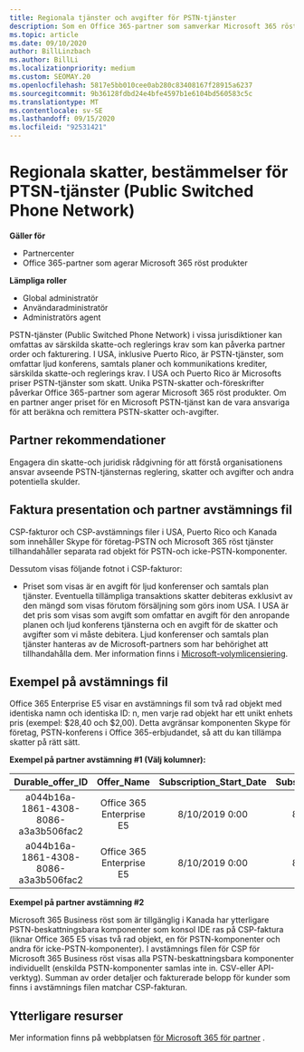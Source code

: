 ```yaml
---
title: Regionala tjänster och avgifter för PSTN-tjänster
description: Som en Office 365-partner som samverkar Microsoft 365 röst produkter kan du vara underkastad regionala skatter, avgifter eller myndighets krav för PSTN-tjänster.
ms.topic: article
ms.date: 09/10/2020
author: BillLinzbach
ms.author: BillLi
ms.localizationpriority: medium
ms.custom: SEOMAY.20
ms.openlocfilehash: 5817e5bb010cee0ab280c83408167f28915a6237
ms.sourcegitcommit: 9b36128fdbd24e4bfe4597b1e6104bd560583c5c
ms.translationtype: MT
ms.contentlocale: sv-SE
ms.lasthandoff: 09/15/2020
ms.locfileid: "92531421"
---
```

# <a name="regional-taxes-regulations-for-public-switched-telephone-network-ptsn-services"></a>Regionala skatter, bestämmelser för PTSN-tjänster (Public Switched Phone Network)

**Gäller för**

- Partnercenter
- Office 365-partner som agerar Microsoft 365 röst produkter

**Lämpliga roller**
-    Global administratör
-    Användaradministratör
-    Administratörs agent

PSTN-tjänster (Public Switched Phone Network) i vissa jurisdiktioner kan omfattas av särskilda skatte-och reglerings krav som kan påverka partner order och fakturering. I USA, inklusive Puerto Rico, är PSTN-tjänster, som omfattar ljud konferens, samtals planer och kommunikations krediter, särskilda skatte-och reglerings krav. I USA och Puerto Rico är Microsofts priser PSTN-tjänster som skatt.  Unika PSTN-skatter och-föreskrifter påverkar Office 365-partner som agerar Microsoft 365 röst produkter.  Om en partner anger priset för en Microsoft PSTN-tjänst kan de vara ansvariga för att beräkna och remittera PSTN-skatter och-avgifter.

## <a name="partner-recommendations"></a>Partner rekommendationer

Engagera din skatte-och juridisk rådgivning för att förstå organisationens ansvar avseende PSTN-tjänsternas reglering, skatter och avgifter och andra potentiella skulder.

## <a name="invoice-presentation-and-partner-reconciliation-file"></a>Faktura presentation och partner avstämnings fil

CSP-fakturor och CSP-avstämnings filer i USA, Puerto Rico och Kanada som innehåller Skype för företag-PSTN och Microsoft 365 röst tjänster tillhandahåller separata rad objekt för PSTN-och icke-PSTN-komponenter.

Dessutom visas följande fotnot i CSP-fakturor:

* Priset som visas är en avgift för ljud konferenser och samtals plan tjänster.  Eventuella tillämpliga transaktions skatter debiteras exklusivt av den mängd som visas förutom försäljning som görs inom USA.  I USA är det pris som visas som avgift som omfattar en avgift för den anropande planen och ljud konferens tjänsterna och en avgift för de skatter och avgifter som vi måste debitera.  Ljud konferenser och samtals plan tjänster hanteras av de Microsoft-partners som har behörighet att tillhandahålla dem.  Mer information finns i [Microsoft-volymlicensiering](https://go.microsoft.com/fwlink/?LinkId=690247).

## <a name="reconciliation-file-example"></a>Exempel på avstämnings fil

Office 365 Enterprise E5 visar en avstämnings fil som två rad objekt med identiska namn och identiska ID: n, men varje rad objekt har ett unikt enhets pris (exempel: $28,40 och $2,00). Detta avgränsar komponenten Skype för företag, PSTN-konferens i Office 365-erbjudandet, så att du kan tillämpa skatter på rätt sätt.

**Exempel på partner avstämning #1 (Välj kolumner):**

|**Durable_offer_ID**|**Offer_Name**|**Subscription_Start_Date**|**Subscription_End_Date**|**Charge_Start_Date**|**Charge_End_Date**|**Charge_Type**|**Unit_Price**|
|:----:|:----:|:----:|:----:|:----:|:----:|:----:|:----:|
|a044b16a-1861-4308-8086-a3a3b506fac2   |Office 365 Enterprise E5   |8/10/2019 0:00   |8/11/2019 0:00   |8/11/2019 0:00|9/10/2019 0:00   |Cykel avgift   |28,40   |
|a044b16a-1861-4308-8086-a3a3b506fac2   |Office 365 Enterprise E5   |8/10/2019 0:00   |8/11/2019 0:00   |8/11/2019 0:00   |9/10/2019 0:00   |Cykel avgift   |2,00   |

**Exempel på partner avstämning #2**

Microsoft 365 Business röst som är tillgänglig i Kanada har ytterligare PSTN-beskattningsbara komponenter som konsol IDE ras på CSP-faktura (liknar Office 365 E5 visas två rad objekt, en för PSTN-komponenter och andra för icke-PSTN-komponenter).  I avstämnings filen för CSP för Microsoft 365 Business röst visas alla PSTN-beskattningsbara komponenter individuellt (enskilda PSTN-komponenter samlas inte in. CSV-eller API-verktyg).  Summan av order detaljer och fakturerade belopp för kunder som finns i avstämnings filen matchar CSP-fakturan.

## <a name="additional-resources"></a>Ytterligare resurser
Mer information finns på webbplatsen [för Microsoft 365 för partner](https://www.microsoft.com/microsoft-365/partners/) .

